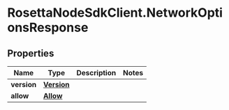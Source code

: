 # RosettaNodeSdkClient.NetworkOptionsResponse

## Properties

Name | Type | Description | Notes
------------ | ------------- | ------------- | -------------
**version** | [**Version**](Version.md) |  | 
**allow** | [**Allow**](Allow.md) |  | 


